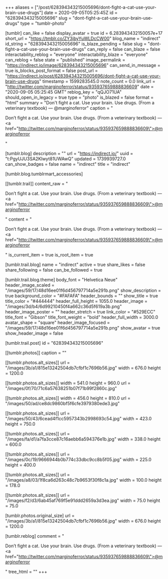 +++
aliases = ["/post/628394343215005696/dont-fight-a-cat-use-your-brain-use-drugs"]
date = 2020-09-05T05:25:45Z
id = "628394343215005696"
slug = "dont-fight-a-cat-use-your-brain-use-drugs"
type = "tumblr-photo"

[tumblr]
can_like = false
display_avatar = true
id = 6.283943432150057e+17
short_url = "https://tmblr.co/ZY3jbyYuWLDcCW00"
blog_name = "indirect"
id_string = "628394343215005696"
is_blaze_pending = false
slug = "dont-fight-a-cat-use-your-brain-use-drugs"
can_reply = false
can_blaze = false
interactability_reblog = "everyone"
interactability_blaze = "everyone"
can_reblog = false
state = "published"
image_permalink = "https://indirect.io/image/628394343215005696"
can_send_in_message = true
is_blocks_post_format = false
post_url = "https://indirect.io/post/628394343215005696/dont-fight-a-cat-use-your-brain-use-drugs"
timestamp = 1599283545.0
note_count = 0.0
link_url = "http://twitter.com/marginoferror/status/935937659888836609"
date = "2020-09-05 05:25:45 GMT"
reblog_key = "qQJO71UA"
should_open_in_legacy = true
type = "photo"
is_blazed = false
format = "html"
summary = "Don't fight a cat. Use your brain. Use drugs. (From a veterinary textbook) — @marginoferror"
caption = "<p>Don&rsquo;t fight a cat. Use your brain. Use drugs. (From a veterinary textbook) — <a href=\"http://twitter.com/marginoferror/status/935937659888836609\">@marginoferror</a></p>"

[tumblr.blog]
description = ""
url = "https://indirect.io/"
uuid = "t:PgyUJU3SA2Klwyt81UWAwQ"
updated = 1739939727.0
can_show_badges = false
name = "indirect"
title = "indirect"

[tumblr.blog.tumblrmart_accessories]

[[tumblr.trail]]
content_raw = "<p>Don’t fight a cat. Use your brain. Use drugs. (From a veterinary textbook) — <a href=\"http://twitter.com/marginoferror/status/935937659888836609\">@marginoferror</a></p>"
content = "<p>Don&rsquo;t fight a cat. Use your brain. Use drugs. (From a veterinary textbook) &mdash; <a href=\"http://twitter.com/marginoferror/status/935937659888836609\">@marginoferror</a></p>"
is_current_item = true
is_root_item = true

[tumblr.trail.blog]
name = "indirect"
active = true
share_likes = false
share_following = false
can_be_followed = true

[tumblr.trail.blog.theme]
body_font = "Helvetica Neue"
header_image_scaled = "/images/59/17/48d16ee01f6d456797714a5e291b.png"
show_description = true
background_color = "#FAFAFA"
header_bounds = ""
show_title = true
title_color = "#444444"
header_full_height = 1055.0
header_image = "/images/3d/b4/6d99210450f4a662c36d5f619a3b.png"
header_image_poster = ""
header_stretch = true
link_color = "#529ECC"
title_font = "Gibson"
title_font_weight = "bold"
header_full_width = 3000.0
avatar_shape = "square"
header_image_focused = "/images/59/17/48d16ee01f6d456797714a5e291b.png"
show_avatar = true
show_header_image = false

[tumblr.trail.post]
id = "628394343215005696"

[[tumblr.photos]]
caption = ""

[[tumblr.photos.alt_sizes]]
url = "/images/3b/a1/815e13242504db7cfbf1c7696b56.jpg"
width = 676.0
height = 1200.0

[[tumblr.photos.alt_sizes]]
width = 541.0
height = 960.0
url = "/images/0f/70/71c6a57638251b07f71b99f2860c.jpg"

[[tumblr.photos.alt_sizes]]
width = 456.0
height = 810.0
url = "/images/50/ad/ce8dc9860bf5f6cfe3979380ede3.jpg"

[[tumblr.photos.alt_sizes]]
url = "/images/50/43/6cead4f1cc5957343b2998693c54.jpg"
width = 423.0
height = 750.0

[[tumblr.photos.alt_sizes]]
url = "/images/fa/d1/a7fa3cce87c16aebb6a594376e1b.jpg"
width = 338.0
height = 600.0

[[tumblr.photos.alt_sizes]]
url = "/images/0c/19/9666944b0b774c33dbc9cc8b5f05.jpg"
width = 225.0
height = 400.0

[[tumblr.photos.alt_sizes]]
url = "/images/a8/03/1f8ca6d263c48c7b9653f30f8c1a.jpg"
width = 100.0
height = 178.0

[[tumblr.photos.alt_sizes]]
url = "/images/f2/d3/6ab45af769f5e91ddd2659a3d3ea.jpg"
width = 75.0
height = 75.0

[tumblr.photos.original_size]
url = "/images/3b/a1/815e13242504db7cfbf1c7696b56.jpg"
width = 676.0
height = 1200.0

[tumblr.reblog]
comment = "<p>Don’t fight a cat. Use your brain. Use drugs. (From a veterinary textbook) — <a href=\"http://twitter.com/marginoferror/status/935937659888836609\">@marginoferror</a></p>"
tree_html = ""
+++
